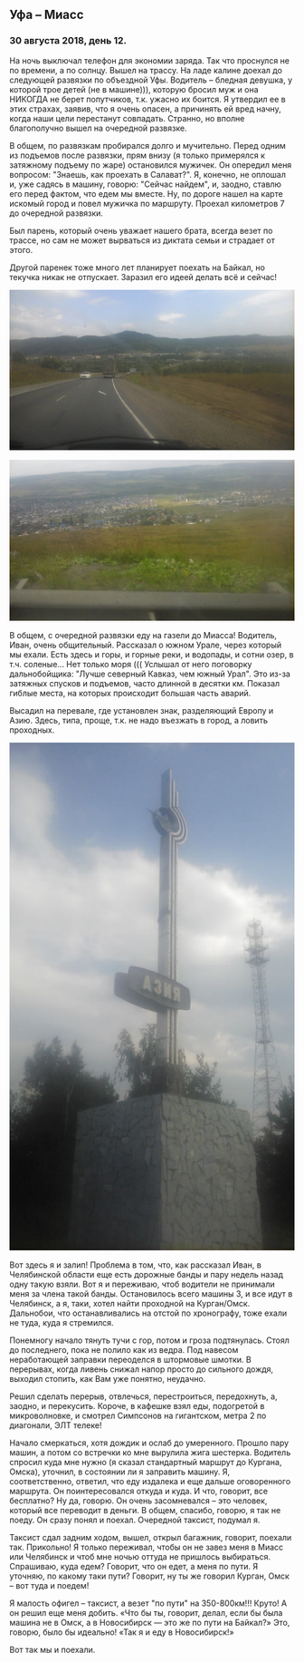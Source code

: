 ## Уфа – Миасс

### 30 августа 2018, день 12.

На ночь выключал телефон для экономии заряда. Так что проснулся не по времени, а по солнцу. Вышел на трассу. На ладе калине доехал до следующей развязки по объездной Уфы. Водитель – бледная девушка, у которой трое детей (не в машине))), которую бросил муж и она НИКОГДА не берет попутчиков, т.к. ужасно их боится. Я утвердил ее в этих страхах, заявив, что я очень опасен, а причинять ей вред начну, когда наши цели перестанут совпадать. Странно, но вполне благополучно вышел на очередной развязке.

В общем, по развязкам пробирался долго и мучительно. Перед одним из подъемов после развязки, прям внизу (я только примерялся к затяжному подъему по жаре) остановился мужичек. Он опередил меня вопросом: "Знаешь, как проехать в Салават?". Я, конечно, не оплошал и, уже садясь в машину, говорю: "Сейчас найдем", и, заодно, ставлю его перед фактом, что едем мы вместе. Ну, по дороге нашел на карте искомый город и повел мужичка по маршруту. Проехал километров 7 до очередной развязки.

Был парень, который очень уважает нашего брата, всегда везет по трассе, но сам не может вырваться из диктата семьи и страдает от этого.

Другой паренек тоже много лет планирует поехать на Байкал, но текучка никак не отпускает. Заразил его идеей делать всё и сейчас!

![Предгорья Южного Урала](../images/013.jpg)

![Предгорья - вид сверху](../images/014.jpg)

В общем, с очередной развязки еду на газели до Миасса! Водитель, Иван, очень общительный. Рассказал о южном Урале, через который мы ехали. Есть здесь и горы, и горные реки, и водопады, и сотни озер, в т.ч. соленые... Нет только моря ((( Услышал от него поговорку дальнобойщика: "Лучше северный Кавказ, чем южный Урал". Это из-за затяжных спусков и подъемов, часто длинной в десятки км. Показал гиблые места, на которых происходит большая часть аварий.

Высадил на перевале, где установлен знак, разделяющий Европу и Азию. Здесь, типа, проще, т.к. не надо въезжать в город, а ловить проходных.

![граница Европы и Азии](../images/016.jpg)

Вот здесь я и залип! Проблема в том, что, как рассказал Иван, в Челябинской области еще есть дорожные банды и пару недель назад одну такую взяли. Вот я и переживаю, чтоб водители не принимали меня за члена такой банды. Остановилось всего машины 3, и все идут в Челябинск, а я, таки, хотел найти проходной на Курган/Омск. Дальнобои, что останавливались на отстой по хронографу, тоже ехали не туда, куда я стремился.

Понемногу начало тянуть тучи с гор, потом и гроза подтянулась. Стоял до последнего, пока не полило как из ведра. Под навесом неработающей заправки переоделся в штормовые шмотки. В перерывах, когда ливень снижал напор просто до сильного дождя, выходил стопить, как Вам уже понятно, неудачно.

Решил сделать перерыв, отвлечься, перестроиться, передохнуть, а, заодно, и перекусить. Короче, в кафешке взял еды, подогретой в микроволновке, и смотрел Симпсонов на гигантском, метра 2 по диагонали, ЭЛТ телеке!

Начало смеркаться, хотя дождик и ослаб до умеренного. Прошло пару машин, а потом со встречки ко мне вырулила жига шестерка. Водитель спросил куда мне нужно (я сказал стандартный маршрут до Кургана, Омска), уточнил, в состоянии ли я заправить машину. Я, соответственно, ответил, что еду издалека и еще дальше оговоренного маршрута. Он поинтересовался откуда и куда. И что, говорит, все бесплатно? Ну да, говорю. Он очень засомневался – это человек, который все переводит в деньги. В общем, спасибо, говорю, я так не поеду. Он сразу понял и поехал. Очередной таксист, подумал я.

Таксист сдал задним ходом, вышел, открыл багажник, говорит, поехали так. Прикольно! Я только переживал, чтобы он не завез меня в Миасс или Челябинск и чтоб мне ночью оттуда не пришлось выбираться. Спрашиваю, куда едем? Говорит, что он едет, а меня по пути. Я уточняю, по какому таки пути? Говорит, ну ты же говорил Курган, Омск – вот туда и поедем!

Я малость офигел – таксист, а везет "по пути" на 350-800км!!! Круто! А он решил еще меня добить. «Что бы ты, говорит, делал, если бы была машина не в Омск, а в Новосибирск — это же по пути на Байкал?» Это, говорю, было бы идеально! «Так я и еду в Новосибирск!»

Вот так мы и поехали.